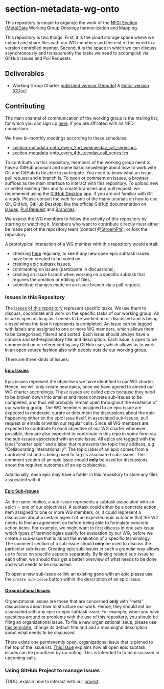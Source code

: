 # section-metadata-wg-onto

This repository is meant to organize the work of the [NFDI Section (Meta)Data](https://www.nfdi.de/section-metadata/) Working Group Ontology harmonization
and Mapping.

This repository is two things. First, it is the cloud storage space where we upload and share files with our WG
members and the rest of the world in a version controlled manner. Second, it is the space in which we can discuss 
asynchronously and transparently the tasks we need to accomplish via GitHub Issues and Pull Requests.

## Deliverables
* Working Group Charter [published version (Zenodo)](https://zenodo.org/doi/10.5281/zenodo.6726518) & [editor version (GDoc)](https://docs.google.com/document/d/1GUh7K0Sy8tyrKZ4-BEizb-9Qa0tt3uzE)

## Contributing
The main channel of communication of the working group is the mailing list, for which you can sign up [here](https://lists.nfdi.de/postorius/lists/section-metadata-wg-onto.lists.nfdi.de/), 
if you are affiliated with an NFDI consortium.

We have bi-monthly meetings according to these schedules:
* [section-metadata-onto_every_2nd_wednesday_call_series.ics](https://drive.google.com/file/d/1DATV0dwByCMvSVRXV2oC0l5BNoUgT-sm)
* [section-metadata-onto_every_4th_tuesday_call_series.ics](https://drive.google.com/file/d/1qQZCqaFTKneyYP3h43Bu47y24QI98QW_)

To contribute via this repository, members of the working group need to have a GitHub account and some basic knowledge 
about how to work with Git and GitHub to be able to participate. You need to know what an issue, pull request and a 
branch is. To open or comment on issues, a browser suffices as the main interface to interact with this repository. 
To upload new or edited existing files and to create branches and pull request, we recommend using the 
[GitHub Desktop](https://desktop.github.com/) app, if you are not familiar with Git already. 
Please consult the web for one of the many tutorials on how to use Git, GitHub, GitHub Desktop, like the official 
GitHub documentation on [Issues](https://docs.github.com/en/issues/tracking-your-work-with-issues), [Pull Request](https://docs.github.com/en/pull-requests/collaborating-with-pull-requests/proposing-changes-to-your-work-with-pull-requests/creating-a-pull-request) and [Branches](https://docs.github.com/en/pull-requests/collaborating-with-pull-requests/proposing-changes-to-your-work-with-pull-requests/about-branches). 

We expect the WG members to follow the activity of this repository by starring or watching it. Members who want to
contribute directly must either be made part of the repository team (contact [@StroemPhi](https://github.com/StroemPhi)),
or fork the repository.

A prototypical interaction of a WG member with this repository would entail:
* checking [here](https://github.com/nfdi-de/section-metadata-wg-onto/issues?q=is%3Aissue+is%3Aopen+sort%3Areactions-%2B1-desc+-label%3A%22charter+epic%22+-label%3A%22organizational%22+) regularly, to see if any new open epic subtask issues have been created to be voted on,
* creating epic subtask issues,
* commenting on issues (participate in discussions),
* creating an issue branch when working on a specific subtask that requires the creation or editing of files,
* submitting changes made on an issue branch via a pull request.

### Issues in this Repository
The [issues of this repository](https://github.com/nfdi-de/section-metadata-wg-onto/issues/) represent specific tasks.
We use them to discuss, coordinate and work on the specific tasks of our working group. 
An issue is open as long as it needs to be worked on or discussed and is being closed when the task it represents is 
completed. An issue can be tagged with labels and assigned to one or more WG members, which allows them to be 
categorized, filtered and sorted. Each issue should always have a concise and self-explanatory title and description. 
Each issue is open to be commented on or referenced by any GitHub user, which allows us to work in an open source 
fashion also with people outside our working group. 

There are three kinds of issues: 

#### [Epic Issues](https://github.com/nfdi-de/section-metadata-wg-onto/issues?q=is%3Aissue+is%3Aopen+label%3A%22charter+epic%22)
Epic issues represent the objectives we have identified in our WG charter. Hence, we will only create new epics, 
once we have agreed to amend our WG charter accordingly. These issues are called epics because they need 
to be broken down into smaller and more concrete sub-issues to be completed, and thus will probably remain open 
throughout the existence of our working group. The WG members assigned to an epic issue are expected to 
moderate, curate or document the discussions about the epic happening either on the epic issue itself, in associated 
sub-issues, pull request or emails or within our regular calls. 
Since all WG members are expected to contribute to each objective of our WG charter whenever possible, they are 
also expected to contribute in this repo in some form via the sub-issues associated with an epic issue.
All epics are tagged with the label "charter epic" and a label that represents the topic they address, 
e.g. "Collaborating Internationally". The topic label of an epic comes from a controlled list and is being used to tag 
its associated sub-issues. 
The comment section of an epic issue should **only** be used for discussions about the required outcomes of an 
epic/objective.

Additionally, each epic may have a folder in this repository to store any files associated with it.

#### [Epic Sub-Issues](https://github.com/nfdi-de/section-metadata-wg-onto/issues?q=is%3Aissue+is%3Aopen+sort%3Areactions-%2B1-desc+-label%3A%22charter+epic%22+-label%3A%22organizational%22+)
As the name implies, a sub-issue represents a subtask associated with an epic ( = one of our objectives). 
A subtask could either be a concrete action item assigned to one or more WG members, or, it could represent a 
discussion about a certain aspect of an expected epic outcome that the WG needs to find an agreement on before being 
able to formulate concrete action items. For example, we might want to first discuss in one sub-issue 
which types of terminologies qualify for evaluation by our WG, before we create a sub-issue that is about 
the evaluation of a specific terminology. The comment section of a sub-issue should **only** be used to 
discuss the particular sub-issue. Creating epic sub-issues in such a granular way allows us to focus on specific
aspects separately. By linking related sub-issue to each other, we should thus get a better overview of what
needs to be done and what needs to be discussed. 

To open a new sub-issue or link an existing gone with an epic please use the `create sub-issue` button within the 
description of an epic issue.

#### [Organizational Issues](https://github.com/nfdi-de/section-metadata-wg-onto/issues?q=is%3Aissue+is%3Aopen+label%3Aorganizational)
Organizational issues are those that are concerned **only** with "meta" discussions about how to structure our work.
Hence, they should not be associated with any epic or epic subtask issue. 
For example, when you have questions around or problems with the use of this repository, you should be filing an 
organizational issue. 
To file a new organizational issue, please use [this template](https://github.com/nfdi-de/section-metadata-wg-onto/issues/new?assignees=&labels=organizational&projects=&template=organizational-issue.md&title=organizational%3A+%5BADD+YOUR+CONCISE+ISSUE+TITLE+HERE%5D), change its default title and add a meaningful 
description about what needs to be discussed.

There exists one permanently open, organizational issue that is pinned to the top of the issue list. [This issue](https://github.com/nfdi-de/section-metadata-wg-onto/issues/12)
explains how all open epic subtask issues can be prioritized by up-voting. This is intended to to be discussed in 
upcoming calls.

### Using GitHub Project to manage issues
TODO: explain how to interact with our [project](https://github.com/orgs/nfdi-de/projects/1).